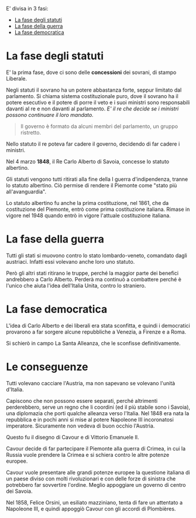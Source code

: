 E' divisa in 3 fasi:
- [La fase degli statuti](#La%20fase%20degli%20statuti)
- [La fase della guerra](#La%20fase%20della%20guerra)
- [La fase democratica](#La%20fase%20democratica)
# La fase degli statuti
E' la prima fase, dove ci sono delle **concessioni** dei sovrani, di stampo Liberale.

Negli statuti il sovrano ha un potere abbastanza forte, seppur limitato dal parlamento.
Si chiama sistema costituzionale puro, dove il sovrano ha il potere esecutivo e il potere di porre il veto e i suoi ministri sono responsabili davanti al re e non davanti al parlamento.
*E' il re che decide se i ministri possono continuare il loro mandato.*

> Il governo è formato da alcuni membri del parlamento, un gruppo ristretto.

Nello statuto il re poteva far cadere il governo, decidendo di far cadere i ministri.

Nel 4 marzo **1848**, il Re Carlo Alberto di Savoia, concesse lo statuto albertino.

Gli statuti vengono tutti ritirati alla fine della I guerra d'indipendenza, tranne lo statuto albertino. Ciò permise di rendere il Piemonte come "stato più all'avanguardia".

Lo statuto albertino fu anche la prima costituzione, nel 1861, che da costituzione del Piemonte, entrò come prima costituzione italiana.
Rimase in vigore nel 1948 quando entrò in vigore l'attuale costituzione italiana.
# La fase della guerra
Tutti gli stati si muovono contro lo stato lombardo-veneto, comandato dagli austriaci. Infatti essi volevano anche loro uno statuto.

Però gli altri stati ritirano le truppe, perché la maggior parte dei benefici andrebbero a Carlo Alberto. Perderà ma continuò a combattere perché è l'unico che aiuta l'idea dell'Italia Unita, contro lo straniero.
# La fase democratica
L'idea di Carlo Alberto e dei liberali era stata sconfitta, e quindi i democratici provarono a far sorgere alcune repubbliche a Venezia, a Firenze e a Roma.

Si schierò in campo La Santa Alleanza, che le sconfisse definitivamente.
# Le conseguenze
Tutti volevano cacciare l'Austria, ma non sapevano se volevano l'unità d'Italia.

Capiscono che non possono essere separati, perché altrimenti perderebbero, serve un regno che li coordini (ed il più stabile sono i Savoia), una diplomazia che porti qualche alleanza verso l'Italia.
Nel 1848 era nata la repubblica e in pochi anni si mise al potere Napoleone III incoronatosi imperatore. Sicuramente non vedeva di buon occhio l'Austria.

Questo fu il disegno di Cavour e di Vittorio Emanuele II.

Cavour decide di far partecipare il Piemonte alla guerra di Crimea, in cui la Russia vuole prendere la Crimea e si schiera contro le altre potenze europee.

Cavour vuole presentare alle grandi potenze europee la questione italiana di un paese diviso con molti rivoluzionari e con delle forze di sinistra che potrebbero far sovvertire l'ordine. Meglio appoggiare un governo di centro dei Savoia.

Nel 1858, Felice Orsini, un esiliato mazziniano, tenta di fare un attentato a Napoleone III, e quindi appoggiò Cavour con gli accordi di Plombières.